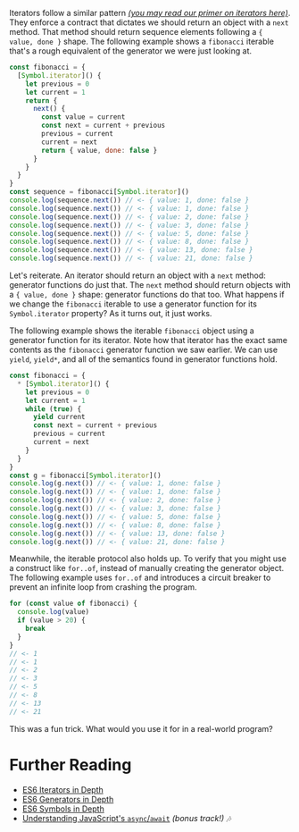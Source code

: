 Iterators follow a similar pattern _[(you may read our primer on iterators here)][iterators]_. They enforce a contract that dictates we should return an object with a `next` method. That method should return sequence elements following a `{ value, done }` shape. The following example shows a `fibonacci` iterable that's a rough equivalent of the generator we were just looking at.

```js
const fibonacci = {
  [Symbol.iterator]() {
    let previous = 0
    let current = 1
    return {
      next() {
        const value = current
        const next = current + previous
        previous = current
        current = next
        return { value, done: false }
      }
    }
  }
}
const sequence = fibonacci[Symbol.iterator]()
console.log(sequence.next()) // <- { value: 1, done: false }
console.log(sequence.next()) // <- { value: 1, done: false }
console.log(sequence.next()) // <- { value: 2, done: false }
console.log(sequence.next()) // <- { value: 3, done: false }
console.log(sequence.next()) // <- { value: 5, done: false }
console.log(sequence.next()) // <- { value: 8, done: false }
console.log(sequence.next()) // <- { value: 13, done: false }
console.log(sequence.next()) // <- { value: 21, done: false }
```

Let's reiterate. An iterator should return an object with a `next` method: generator functions do just that. The `next` method should return objects with a `{ value, done }` shape: generator functions do that too. What happens if we change the `fibonacci` iterable to use a generator function for its `Symbol.iterator` property? As it turns out, it just works.

The following example shows the iterable `fibonacci` object using a generator function for its iterator. Note how that iterator has the exact same contents as the `fibonacci` generator function we saw earlier. We can use `yield`, `yield*`, and all of the semantics found in generator functions hold.

```js
const fibonacci = {
  * [Symbol.iterator]() {
    let previous = 0
    let current = 1
    while (true) {
      yield current
      const next = current + previous
      previous = current
      current = next
    }
  }
}
const g = fibonacci[Symbol.iterator]()
console.log(g.next()) // <- { value: 1, done: false }
console.log(g.next()) // <- { value: 1, done: false }
console.log(g.next()) // <- { value: 2, done: false }
console.log(g.next()) // <- { value: 3, done: false }
console.log(g.next()) // <- { value: 5, done: false }
console.log(g.next()) // <- { value: 8, done: false }
console.log(g.next()) // <- { value: 13, done: false }
console.log(g.next()) // <- { value: 21, done: false }
```

Meanwhile, the iterable protocol also holds up. To verify that you might use a construct like `for..of`, instead of manually creating the generator object. The following example uses `for..of` and introduces a circuit breaker to prevent an infinite loop from crashing the program.

```js
for (const value of fibonacci) {
  console.log(value)
  if (value > 20) {
    break
  }
}
// <- 1
// <- 1
// <- 2
// <- 3
// <- 5
// <- 8
// <- 13
// <- 21
```

This was a fun trick. What would you use it for in a real-world program?

# Further Reading

- [ES6 Iterators in Depth][iterators]
- [ES6 Generators in Depth][generators]
- [ES6 Symbols in Depth][symbols]
- [Understanding JavaScript's `async`/`await`][asyncawait] *(bonus track!) 🎶*

[iterators]: /articles/es6-iterators-in-depth "ES6 Iterators in Depth on Pony Foo"
[generators]: /articles/es6-generators-in-depth "ES6 Generators in Depth on Pony Foo"
[symbols]: /articles/es6-symbols-in-depth "ES6 Symbols in Depth on Pony Foo"
[asyncawait]: /articles/understanding-javascript-async-await "Understanding JavaScript's async await on Pony Foo"
